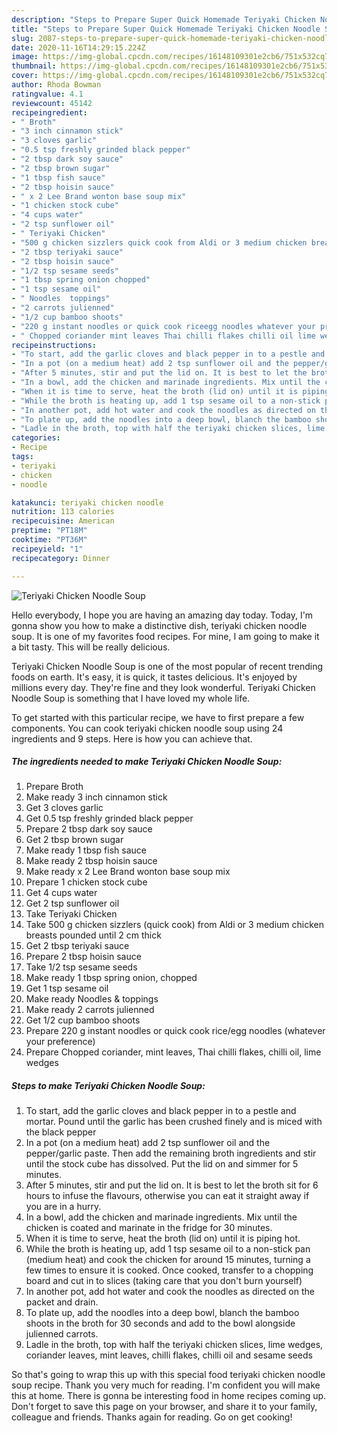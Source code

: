 ```yaml
---
description: "Steps to Prepare Super Quick Homemade Teriyaki Chicken Noodle Soup"
title: "Steps to Prepare Super Quick Homemade Teriyaki Chicken Noodle Soup"
slug: 2087-steps-to-prepare-super-quick-homemade-teriyaki-chicken-noodle-soup
date: 2020-11-16T14:29:15.224Z
image: https://img-global.cpcdn.com/recipes/16148109301e2cb6/751x532cq70/teriyaki-chicken-noodle-soup-recipe-main-photo.jpg
thumbnail: https://img-global.cpcdn.com/recipes/16148109301e2cb6/751x532cq70/teriyaki-chicken-noodle-soup-recipe-main-photo.jpg
cover: https://img-global.cpcdn.com/recipes/16148109301e2cb6/751x532cq70/teriyaki-chicken-noodle-soup-recipe-main-photo.jpg
author: Rhoda Bowman
ratingvalue: 4.1
reviewcount: 45142
recipeingredient:
- " Broth"
- "3 inch cinnamon stick"
- "3 cloves garlic"
- "0.5 tsp freshly grinded black pepper"
- "2 tbsp dark soy sauce"
- "2 tbsp brown sugar"
- "1 tbsp fish sauce"
- "2 tbsp hoisin sauce"
- " x 2 Lee Brand wonton base soup mix"
- "1 chicken stock cube"
- "4 cups water"
- "2 tsp sunflower oil"
- " Teriyaki Chicken"
- "500 g chicken sizzlers quick cook from Aldi or 3 medium chicken breasts pounded until 2 cm thick"
- "2 tbsp teriyaki sauce"
- "2 tbsp hoisin sauce"
- "1/2 tsp sesame seeds"
- "1 tbsp spring onion chopped"
- "1 tsp sesame oil"
- " Noodles  toppings"
- "2 carrots julienned"
- "1/2 cup bamboo shoots"
- "220 g instant noodles or quick cook riceegg noodles whatever your preference"
- " Chopped coriander mint leaves Thai chilli flakes chilli oil lime wedges"
recipeinstructions:
- "To start, add the garlic cloves and black pepper in to a pestle and mortar. Pound until the garlic has been crushed finely and is miced with the black pepper"
- "In a pot (on a medium heat) add 2 tsp sunflower oil and the pepper/garlic paste. Then add the remaining broth ingredients and stir until the stock cube has dissolved. Put the lid on and simmer for 5 minutes."
- "After 5 minutes, stir and put the lid on. It is best to let the broth sit for 6 hours to infuse the flavours, otherwise you can eat it straight away if you are in a hurry."
- "In a bowl, add the chicken and marinade ingredients. Mix until the chicken is coated and marinate in the fridge for 30 minutes."
- "When it is time to serve, heat the broth (lid on) until it is piping hot."
- "While the broth is heating up, add 1 tsp sesame oil to a non-stick pan (medium heat) and cook the chicken for around 15 minutes, turning a few times to ensure it is cooked. Once cooked, transfer to a chopping board and cut in to slices (taking care that you don&#39;t burn yourself)"
- "In another pot, add hot water and cook the noodles as directed on the packet and drain."
- "To plate up, add the noodles into a deep bowl, blanch the bamboo shoots in the broth for 30 seconds and add to the bowl alongside julienned carrots."
- "Ladle in the broth, top with half the teriyaki chicken slices, lime wedges, coriander leaves, mint leaves, chilli flakes, chilli oil and sesame seeds"
categories:
- Recipe
tags:
- teriyaki
- chicken
- noodle

katakunci: teriyaki chicken noodle 
nutrition: 113 calories
recipecuisine: American
preptime: "PT18M"
cooktime: "PT36M"
recipeyield: "1"
recipecategory: Dinner

---
```



![Teriyaki Chicken Noodle Soup](https://img-global.cpcdn.com/recipes/16148109301e2cb6/751x532cq70/teriyaki-chicken-noodle-soup-recipe-main-photo.jpg)

Hello everybody, I hope you are having an amazing day today. Today, I'm gonna show you how to make a distinctive dish, teriyaki chicken noodle soup. It is one of my favorites food recipes. For mine, I am going to make it a bit tasty. This will be really delicious.



Teriyaki Chicken Noodle Soup is one of the most popular of recent trending foods on earth. It's easy, it is quick, it tastes delicious. It's enjoyed by millions every day. They're fine and they look wonderful. Teriyaki Chicken Noodle Soup is something that I have loved my whole life.


To get started with this particular recipe, we have to first prepare a few components. You can cook teriyaki chicken noodle soup using 24 ingredients and 9 steps. Here is how you can achieve that.

<!--inarticleads1-->

##### The ingredients needed to make Teriyaki Chicken Noodle Soup:

1. Prepare  Broth
1. Make ready 3 inch cinnamon stick
1. Get 3 cloves garlic
1. Get 0.5 tsp freshly grinded black pepper
1. Prepare 2 tbsp dark soy sauce
1. Get 2 tbsp brown sugar
1. Make ready 1 tbsp fish sauce
1. Make ready 2 tbsp hoisin sauce
1. Make ready  x 2 Lee Brand wonton base soup mix
1. Prepare 1 chicken stock cube
1. Get 4 cups water
1. Get 2 tsp sunflower oil
1. Take  Teriyaki Chicken
1. Take 500 g chicken sizzlers (quick cook) from Aldi or 3 medium chicken breasts pounded until 2 cm thick
1. Get 2 tbsp teriyaki sauce
1. Prepare 2 tbsp hoisin sauce
1. Take 1/2 tsp sesame seeds
1. Make ready 1 tbsp spring onion, chopped
1. Get 1 tsp sesame oil
1. Make ready  Noodles &amp; toppings
1. Make ready 2 carrots julienned
1. Get 1/2 cup bamboo shoots
1. Prepare 220 g instant noodles or quick cook rice/egg noodles (whatever your preference)
1. Prepare  Chopped coriander, mint leaves, Thai chilli flakes, chilli oil, lime wedges




<!--inarticleads2-->

##### Steps to make Teriyaki Chicken Noodle Soup:

1. To start, add the garlic cloves and black pepper in to a pestle and mortar. Pound until the garlic has been crushed finely and is miced with the black pepper
1. In a pot (on a medium heat) add 2 tsp sunflower oil and the pepper/garlic paste. Then add the remaining broth ingredients and stir until the stock cube has dissolved. Put the lid on and simmer for 5 minutes.
1. After 5 minutes, stir and put the lid on. It is best to let the broth sit for 6 hours to infuse the flavours, otherwise you can eat it straight away if you are in a hurry.
1. In a bowl, add the chicken and marinade ingredients. Mix until the chicken is coated and marinate in the fridge for 30 minutes.
1. When it is time to serve, heat the broth (lid on) until it is piping hot.
1. While the broth is heating up, add 1 tsp sesame oil to a non-stick pan (medium heat) and cook the chicken for around 15 minutes, turning a few times to ensure it is cooked. Once cooked, transfer to a chopping board and cut in to slices (taking care that you don&#39;t burn yourself)
1. In another pot, add hot water and cook the noodles as directed on the packet and drain.
1. To plate up, add the noodles into a deep bowl, blanch the bamboo shoots in the broth for 30 seconds and add to the bowl alongside julienned carrots.
1. Ladle in the broth, top with half the teriyaki chicken slices, lime wedges, coriander leaves, mint leaves, chilli flakes, chilli oil and sesame seeds




So that's going to wrap this up with this special food teriyaki chicken noodle soup recipe. Thank you very much for reading. I'm confident you will make this at home. There is gonna be interesting food in home recipes coming up. Don't forget to save this page on your browser, and share it to your family, colleague and friends. Thanks again for reading. Go on get cooking!
